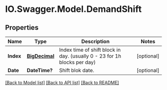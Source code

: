 # IO.Swagger.Model.DemandShift
## Properties

Name | Type | Description | Notes
------------ | ------------- | ------------- | -------------
**Index** | [**BigDecimal**](BigDecimal.md) | Index time of shift block in day. (usually 0 - 23 for 1h blocks per day) | [optional] 
**Date** | **DateTime?** | Shift blok date. | [optional] 

[[Back to Model list]](../README.md#documentation-for-models) [[Back to API list]](../README.md#documentation-for-api-endpoints) [[Back to README]](../README.md)

